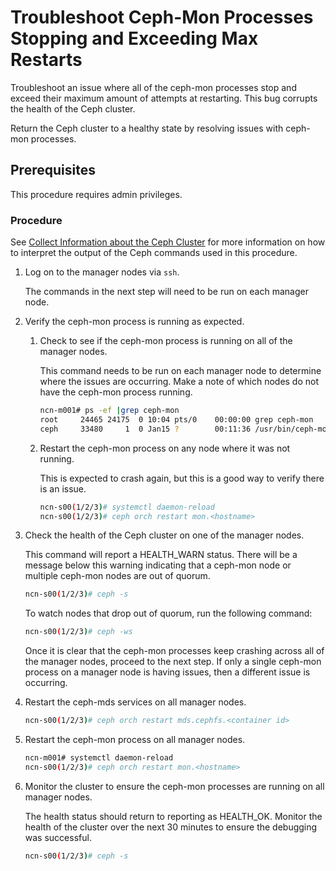 # Troubleshoot Ceph-Mon Processes Stopping and Exceeding Max Restarts

Troubleshoot an issue where all of the ceph-mon processes stop and exceed their maximum amount of attempts at restarting. This bug corrupts the health of the Ceph cluster.

Return the Ceph cluster to a healthy state by resolving issues with ceph-mon processes.

## Prerequisites

This procedure requires admin privileges.

### Procedure

See [Collect Information about the Ceph Cluster](Collect_Information_About_the_Ceph_Cluster.md) for more information on how to interpret the output of the Ceph commands used in this procedure.

1. Log on to the manager nodes via `ssh`.

    The commands in the next step will need to be run on each manager node.

1. Verify the ceph-mon process is running as expected.

    1. Check to see if the ceph-mon process is running on all of the manager nodes.

        This command needs to be run on each manager node to determine where the issues are occurring. Make a note of which nodes do not have the ceph-mon process running.

        ```bash
        ncn-m001# ps -ef |grep ceph-mon
        root     24465 24175  0 10:04 pts/0    00:00:00 grep ceph-mon
        ceph     33480     1  0 Jan15 ?        00:11:36 /usr/bin/ceph-mon -f --cluster ceph --id ncn-m001 --setuser ceph --setgroup ceph  <<-- If missing, it is not running
        ```

    1. Restart the ceph-mon process on any node where it was not running.

        This is expected to crash again, but this is a good way to verify there is an issue.

        ```bash
        ncn-s00(1/2/3)# systemctl daemon-reload
        ncn-s00(1/2/3)# ceph orch restart mon.<hostname>
        ```

1. Check the health of the Ceph cluster on one of the manager nodes.

    This command will report a HEALTH\_WARN status. There will be a message below this warning indicating that a ceph-mon node or multiple ceph-mon nodes are out of quorum.

    ```bash
    ncn-s00(1/2/3)# ceph -s
    ```

    To watch nodes that drop out of quorum, run the following command:

    ```bash
    ncn-s00(1/2/3)# ceph -ws
    ```

    Once it is clear that the ceph-mon processes keep crashing across all of the manager nodes, proceed to the next step. If only a single ceph-mon process on a manager node is having issues, then a different issue is occurring.

1. Restart the ceph-mds services on all manager nodes.

    ```bash
    ncn-s00(1/2/3)# ceph orch restart mds.cephfs.<container id>
    ```

1. Restart the ceph-mon process on all manager nodes.

    ```bash
    ncn-m001# systemctl daemon-reload
    ncn-s00(1/2/3)# ceph orch restart mon.<hostname>
    ```

1. Monitor the cluster to ensure the ceph-mon processes are running on all manager nodes.

    The health status should return to reporting as HEALTH\_OK. Monitor the health of the cluster over the next 30 minutes to ensure the debugging was successful.

    ```bash
    ncn-s00(1/2/3)# ceph -s
    ```
